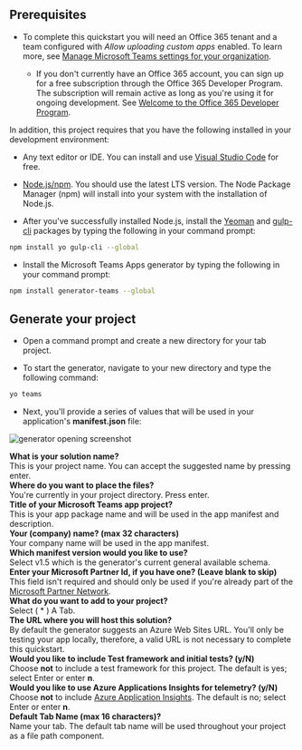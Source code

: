 ## Prerequisites

- To complete this quickstart you will need an Office 365 tenant and a team configured with *Allow uploading custom apps* enabled. To learn more, see [Manage Microsoft Teams settings for your organization](/OfficeDocs-SkypeForBusiness/Teams/enable-features-office-365.md).

  - If you don't currently have an Office 365 account, you can sign up for a free subscription through the Office 365 Developer Program. The subscription will remain active as long as you're using it for ongoing development. See [Welcome to the Office 365 Developer Program](/OfficeDev/office-dev-program-docs/docs/office-365-developer-program.md).

In addition, this project requires that you have the following installed in your development environment:

- Any text editor or IDE. You can install and use [Visual Studio Code](https://code.visualstudio.com/download) for free.

- [Node.js/npm](https://nodejs.org/en/). You should use the latest LTS version. The Node Package Manager (npm) will install into your system with the installation of Node.js.

- After you've successfully installed Node.js, install the [Yeoman](https://yeoman.io/) and [gulp-cli](https://www.npmjs.com/package/gulp-cli) packages by typing the following in your command prompt:

```bash
npm install yo gulp-cli --global
```

- Install the Microsoft Teams Apps generator by typing the following in your command prompt:

```bash
npm install generator-teams --global
```

## Generate your project

- Open a command prompt and create a new directory for your tab project.

- To start the generator, navigate to your new directory and type the following command:

```bash
yo teams
```

- Next, you'll provide a series of values that will be used in your application's **manifest.json** file:

![generator opening screenshot](/microsoftteams/platform/assets/images/tab-images/teamsTabScreenshot.PNG)

**What is your solution name?** <br>This is your project name. You can accept the suggested name by pressing enter.<br>**Where do you want to place the files?** <br> You're currently in your project directory. Press enter.<br>**Title of your Microsoft Teams app project?** <br> This is your app package name and will be used in the app manifest and description. <br>**Your (company) name? (max 32 characters)** <br> Your company name will be used in the app manifest.<br>**Which manifest version would you like to use?** <br>Select v1.5 which is the generator's current general available schema.<br>**Enter your Microsoft Partner Id, if you have one? (Leave blank to skip)** <br>This field isn't required and should only be used if you're already part of the [Microsoft Partner Network](https://partner.microsoft.com). <br>**What do you want to add to your project?** <br> Select ( &ast; ) A Tab.<br>
**The URL where you will host this solution?** <br>
By default the generator suggests an Azure Web Sites URL. You'll only be testing your app locally, therefore, a valid URL is not necessary to complete this quickstart.<br>**Would you like to include Test framework and initial tests? (y/N)** <br> Choose **not** to include a test framework for this project. The default is yes; select Enter or enter **n**.<br>**Would you like to use Azure Applications Insights for telemetry? (y/N)** <br> Choose **not** to include [Azure Application Insights](/azure-docs/articles/azure-monitor/app/app-insights-overview.md). The default is no; select Enter or enter **n**.<br>**Default Tab Name (max 16 characters)?** <br> Name your tab. The default tab name will be used throughout your project as a file path component.<br>
